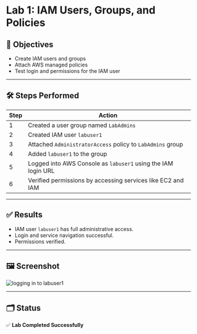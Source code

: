 # Lab 1: IAM Users, Groups, and Policies

## 📌 Objectives
- Create IAM users and groups
- Attach AWS managed policies
- Test login and permissions for the IAM user

---

## 🛠️ Steps Performed

| Step | Action |
|------|--------|
| 1 | Created a user group named `LabAdmins` |
| 2 | Created IAM user `labuser1` |
| 3 | Attached `AdministratorAccess` policy to `LabAdmins` group |
| 4 | Added `labuser1` to the group |
| 5 | Logged into AWS Console as `labuser1` using the IAM login URL |
| 6 | Verified permissions by accessing services like EC2 and IAM |

---

## ✅ Results

- IAM user `labuser1` has full administrative access.
- Login and service navigation successful.
- Permissions verified.

---

## 🖼️ Screenshot



![logging in to labuser1 ](https://github.com/user-attachments/assets/c008d2d6-3567-4445-b2ce-a5405fa58ee1)





---

## 🗂️ Status

✅ **Lab Completed Successfully**
